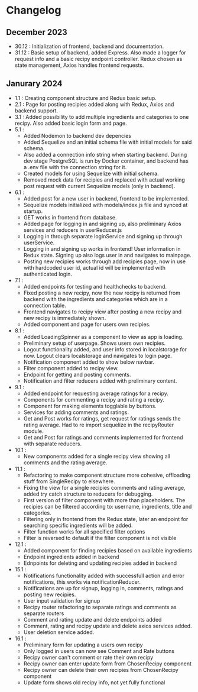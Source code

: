 # Changelog

## December 2023
- 30.12 : Initialization of frontend, backend and documentation.
- 31.12 : Basic setup of backend, added Express. Also made a logger for request info and a basic recipy endpoint controller. Redux chosen as state management, Axios handles frontend requests.

## Janurary 2024
- 1.1 : Creating component structure and Redux basic setup.
- 2.1 : Page for posting recipies added along with Redux, Axios and backend support.
- 3.1 : Added possibility to add multiple ingredients and categories to one recipy. Also added basic login form and page. 
- 5.1 : 
    - Added Nodemon to backend dev depencies
    - Added Sequelize and an initial schema file with initial models for said schema. 
    - Also added a connection info string when starting backend. During dev stage PostgreSQL is run by Docker container, and backend has a .env file with the connection string for it. 
    - Created models for using Sequelize with initial schema.
    - Removed mock data for recipies and replaced with actual working post request with current Sequelize models (only in backend).
- 6.1 : 
    - Added post for a new user in backend, frontend to be implemented.
    - Sequelize models initialized with models/index.js file and synced at startup. 
    - GET works in frontend from database.
    - Added page for logging in and signing up, also preliminary Axios services and reducers in userReducer.js
    - Logging in through separate loginService and signing up through userService.
    - Logging in and signing up works in frontend! User information in Redux state. Signing up also logs user in and navigates to mainpage.
    - Posting new recipies works through add recipies page, now in use with hardcoded user id, actual id will be implemented with authenticated login.
- 7.1 :
    - Added endpoints for testing and healthchecks to backend.
    - Fixed posting a new recipy, now the new recipy is returned from backend with the ingredients and categories which are in a connection table.
    - Frontend navigates to recipy view after posting a new recipy and new recipy is immediately shown.
    - Added component and page for users own recipies.
- 8.1 :
    - Added LoadingSpinner as a component to view as app is loading.
    - Preliminary setup of userpage. Shows users own recipies. 
    - Logout functionality added, and user info stored in localstorage for now. Logout clears localstorage and navigates to login page. 
    - Notification component added to show below navbar.
    - Filter component added to recipy view. 
    - Endpoint for getting and posting comments.
    - Notification and filter reducers added with preliminary content. 
- 9.1 :
    - Added endpoint for requesting average ratings for a recipy. 
    - Components for commenting a recipy and rating a recipy.
    - Component for making elements togglable by buttons.
    - Services for adding comments and ratings.
    - Get and Post works for ratings, get request for ratings sends the rating average. Had to re import sequelize in the recipyRouter module.
    - Get and Post for ratings and comments implemented for frontend with separate reducers.
- 10.1 :
    - New components added for a single recipy view showing all comments and the rating average.
- 11.1 :
    - Refactoring to make component structure more cohesive, offloading stuff from SingleRecipy to elsewhere.
    - Fixing the view for a single recipies comments and rating average, added try catch structure to reducers for debugging.
    - First version of filter component with more than placeholders. The recipies can be filtered according to: username, ingredients, title and categories.
    - Filtering only in frontend from the Redux state, later an endpoint for searching specific ingredients will be added.
    - Filter function works for all specified filter options
    - Filter is reversed to default if the filter component is not visible
- 12.1 :
    - Added component for finding recipies based on available ingredients
    - Endpoint ingredients added in backend
    - Ednpoints for deleting and updating recipies added in backend
- 15.1 : 
    - Notifications functionality added with successfull action and error notifications, this works via notificationReducer.
    - Notifications are up for signup, logging in, comments, ratings and posting new recipies.
    - User input validation for signup
    - Recipy router refactoring to separate ratings and comments as separate routers
    - Comment and rating update and delete endpoints added
    - Comment, rating and recipy update and delete axios services added.
    - User deletion service added. 
- 16.1 :
    - Preliminary form for updating a users own recipy
    - Only logged in users can now see Comment and Rate buttons
    - Recipy owner can't comment or rate their own recipy
    - Recipy owner can enter update form from ChosenRecipy component
    - Recipy owner can delete their own recipies from ChosenRecipy component
    - Update form shows old recipy info, not yet fully functional
    
    
